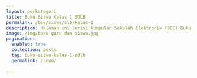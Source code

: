 ```yaml
---
layout: perkategori
title: Buku Siswa Kelas 1 SDLB
permalink: /bse/siswa/slb/kelas-1
description: Halaman ini berisi kumpulan Sekolah Elektronik (BSE) Buku Siswa Satuan Pendidikan SDLB Kelas 1.
image: /img/buku guru dan siswa.jpg
pagination: 
  enabled: true
  collection: posts
  tag: buku-siswa-kelas-1-sdlb
  permalink: /:num/
  
---
```

